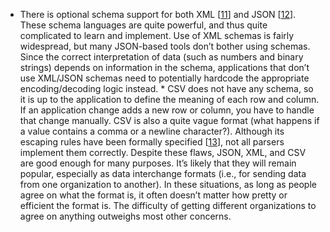 *   There is optional schema support for both XML
[[11](ch04.html#W3CXMLSchema)] and JSON
[[12](ch04.html#Galiegue2013wu)].
These schema languages are quite powerful, and thus quite complicated to learn and implement. Use of
XML schemas is fairly widespread, but many JSON-based tools don’t bother using schemas. Since the
correct interpretation of data (such as numbers and binary strings) depends on information in the
schema, applications that don’t use XML/JSON schemas need to potentially hardcode the appropriate
encoding/decoding logic instead. *  CSV does not have any schema, so it is up to the application to define the meaning of each row and
column. If an application change adds a new row or column, you have to handle that change manually.
CSV is also a quite vague format (what happens if a value contains a comma or a newline character?).
Although its escaping rules have been formally specified
[[13](ch04.html#Shafranovich2005vq)],
not all parsers implement them correctly. Despite these flaws, JSON, XML, and CSV are good enough for many purposes. It’s likely that they will
remain popular, especially as data interchange formats (i.e., for sending data from one organization to
another). In these situations, as long as people agree on what the format is, it often doesn’t
matter how pretty or efficient the format is. The difficulty of getting different organizations to
agree on anything outweighs most other concerns.